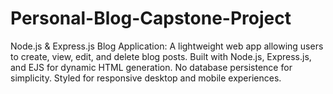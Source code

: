 # Personal-Blog-Capstone-Project
Node.js &amp; Express.js Blog Application: A lightweight web app allowing users to create, view, edit, and delete blog posts. Built with Node.js, Express.js, and EJS for dynamic HTML generation. No database persistence for simplicity. Styled for responsive desktop and mobile experiences.
